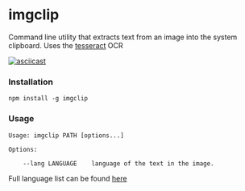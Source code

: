 # imgclip

Command line utility that extracts text from an image into the system clipboard. Uses the [tesseract](https://github.com/naptha/tesseract.js) OCR

[![asciicast](https://asciinema.org/a/1n7wfprarthnh9htkavu3trkl.png)](https://asciinema.org/a/1n7wfprarthnh9htkavu3trkl)

### Installation

    npm install -g imgclip

### Usage

    Usage: imgclip PATH [options...]
    
    Options:
    
        --lang LANGUAGE    language of the text in the image. 
    
Full language list can be found [here](https://github.com/naptha/tesseract.js/blob/master/docs/tesseract_lang_list.md)
